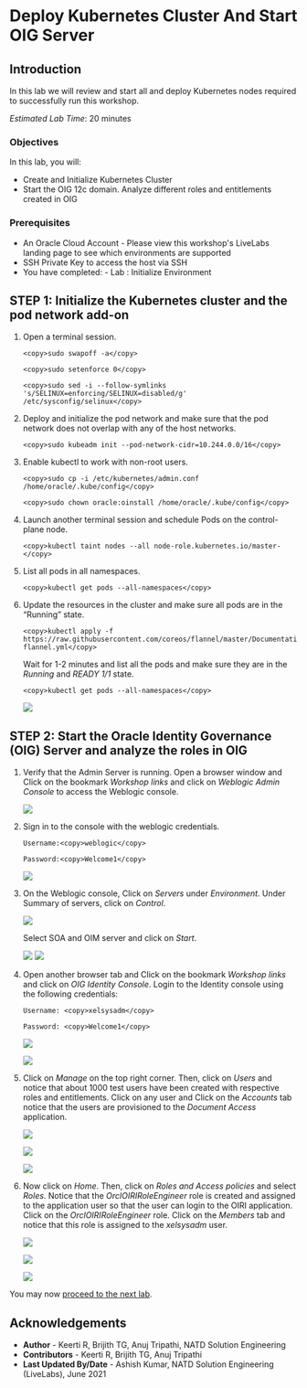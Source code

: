 # Deploy Kubernetes Cluster And Start OIG Server

## Introduction

In this lab we will review and start all and deploy Kubernetes nodes required to successfully run this workshop.

*Estimated Lab Time*: 20 minutes

### Objectives

In this lab, you will:
* Create and Initialize Kubernetes Cluster
* Start the OIG 12c domain. Analyze different roles and entitlements created in OIG

### Prerequisites

* An Oracle Cloud Account - Please view this workshop's LiveLabs landing page to see which environments are supported
* SSH Private Key to access the host via SSH
* You have completed:
      - Lab : Initialize Environment


## **STEP 1:** Initialize the Kubernetes cluster and the pod network add-on

1. Open a terminal session.

    ```
    <copy>sudo swapoff -a</copy>
    ```
    ```
    <copy>sudo setenforce 0</copy>
    ```
    ```
    <copy>sudo sed -i --follow-symlinks 's/SELINUX=enforcing/SELINUX=disabled/g' /etc/sysconfig/selinux</copy>
    ```

2. Deploy and initialize the pod network and make sure that the pod network does not overlap with any of the host networks.

    ```
    <copy>sudo kubeadm init --pod-network-cidr=10.244.0.0/16</copy>
    ```

3. Enable kubectl to work with non-root users.

    ```
    <copy>sudo cp -i /etc/kubernetes/admin.conf /home/oracle/.kube/config</copy>
    ```
    ```
    <copy>sudo chown oracle:oinstall /home/oracle/.kube/config</copy>
    ```

4. Launch another terminal session and schedule Pods on the control-plane node.

    ```
    <copy>kubectl taint nodes --all node-role.kubernetes.io/master-</copy>
    ```

5. List all pods in all namespaces.

    ```
    <copy>kubectl get pods --all-namespaces</copy>
    ```

6. Update the resources in the cluster and make sure all pods are in the “Running” state.

    ```
    <copy>kubectl apply -f https://raw.githubusercontent.com/coreos/flannel/master/Documentation/kube-flannel.yml</copy>
    ```
    Wait for 1-2 minutes and list all the pods and make sure they are in the *Running* and *READY 1/1* state.

    ```
    <copy>kubectl get pods --all-namespaces</copy>
    ```

    ![](images/3-pods.png)

## **STEP 2:** Start the Oracle Identity Governance (OIG) Server and analyze the roles in OIG

<!-- 1. Verify that the OIG Database is running.

    ```
    <copy>systemctl status oracle-database.service</copy>
    ```

    ![](images/4-db.png) -->

1. Verify that the Admin Server is running. Open a browser window and Click on the bookmark *Workshop links* and click on *Weblogic Admin Console* to access the Weblogic console.

    ![](images/7-weblogic-console.png)

2. Sign in to the console with the weblogic credentials.

    ```
    Username:<copy>weblogic</copy>
    ```
    ```
    Password:<copy>Welcome1</copy>
    ```

    ![](images/8-weblogic.png)

3. On the Weblogic console, Click on *Servers* under *Environment*. Under Summary of servers, click on *Control*.

    ![](images/9-server.png)

    Select SOA and OIM server and click on *Start*.

    ![](images/10-server.png)
    ![](images/11-server.png)

4. Open another browser tab and Click on the bookmark *Workshop links* and click on *OIG Identity Console*. Login to the Identity console using the following credentials:

    ```
    Username: <copy>xelsysadm</copy>
    ```
    ```
    Password: <copy>Welcome1</copy>
    ```

    ![](images/12-oig.png)

    ![](images/13-oig.png)

5. Click on *Manage* on the top right corner. Then, click on *Users* and notice that about 1000 test users have been created with respective roles and entitlements. Click on any user and Click on the *Accounts* tab notice that the users are provisioned to the *Document Access* application.

    ![](images/15-oig.png)

    ![](images/16-oig.png)

    ![](images/17-oig.png)


6. Now click on *Home*. Then, click on *Roles and Access policies* and select *Roles*. Notice that the *OrclOIRIRoleEngineer* role is created and assigned to the application user so that the user can login to the OIRI application. Click on the *OrclOIRIRoleEngineer* role. Click on the *Members* tab and notice that this role is assigned to the *xelsysadm* user.

    ![](images/18-oig.png)

    ![](images/19-oig.png)

    ![](images/20-oig.png)

You may now [proceed to the next lab](#next).

## Acknowledgements
* **Author** - Keerti R, Brijith TG, Anuj Tripathi, NATD Solution Engineering
* **Contributors** -  Keerti R, Brijith TG, Anuj Tripathi
* **Last Updated By/Date** - Ashish Kumar, NATD Solution Engineering (LiveLabs), June 2021
